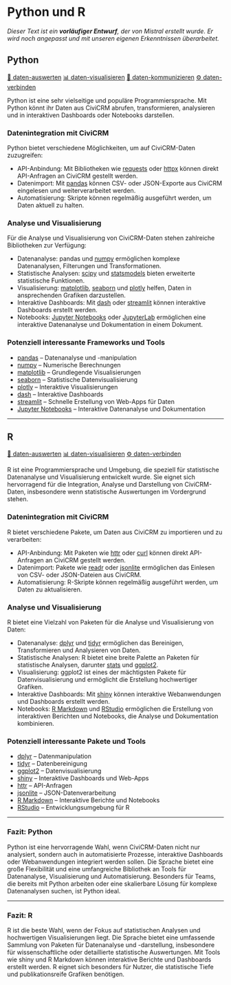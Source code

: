 # Python und R

*Dieser Text ist ein **vorläufiger Entwurf**, der von Mistral erstellt wurde. Er wird noch angepasst und mit unseren eigenen Erkenntnissen überarbeitet.*


## Python
[🔢 daten-auswerten](./../1-datenlebenszyklus.html#daten-auswerten) [📊 daten-visualisieren](./../1-datenlebenszyklus.html#daten-visualisieren) [💬 daten-kommunizieren](./../1-datenlebenszyklus.html#daten-kommunizieren) [⚙️ daten-verbinden](./../1-datenlebenszyklus.html#daten-verbinden)

Python ist eine sehr vielseitige und populäre Programmiersprache. Mit Python könnt ihr Daten aus CiviCRM abrufen, transformieren, analysieren und in interaktiven Dashboards oder Notebooks darstellen.

### Datenintegration mit CiviCRM
Python bietet verschiedene Möglichkeiten, um auf CiviCRM-Daten zuzugreifen:
- API-Anbindung: Mit Bibliotheken wie [requests](https://docs.python-requests.org/) oder [httpx](https://www.python-httpx.org/) können direkt API-Anfragen an CiviCRM gestellt werden.
- Datenimport: Mit [pandas](https://pandas.pydata.org/) können CSV- oder JSON-Exporte aus CiviCRM eingelesen und weiterverarbeitet werden.
- Automatisierung: Skripte können regelmäßig ausgeführt werden, um Daten aktuell zu halten.

### Analyse und Visualisierung
Für die Analyse und Visualisierung von CiviCRM-Daten stehen zahlreiche Bibliotheken zur Verfügung:
- Datenanalyse: pandas und [numpy](https://numpy.org/) ermöglichen komplexe Datenanalysen, Filterungen und Transformationen.
- Statistische Analysen: [scipy](https://scipy.org/) und [statsmodels](https://www.statsmodels.org/) bieten erweiterte statistische Funktionen.
- Visualisierung: [matplotlib](https://matplotlib.org/), [seaborn](https://seaborn.pydata.org/) und [plotly](https://plotly.com/python/) helfen, Daten in ansprechenden Grafiken darzustellen.
- Interaktive Dashboards: Mit [dash](https://plotly.com/dash/) oder [streamlit](https://streamlit.io/) können interaktive Dashboards erstellt werden.
- Notebooks: [Jupyter Notebooks](https://jupyter.org/) oder [JupyterLab](https://jupyterlab.readthedocs.io/) ermöglichen eine interaktive Datenanalyse und Dokumentation in einem Dokument.

### Potenziell interessante Frameworks und Tools
- [pandas](https://pandas.pydata.org/) – Datenanalyse und -manipulation
- [numpy](https://numpy.org/) – Numerische Berechnungen
- [matplotlib](https://matplotlib.org/) – Grundlegende Visualisierungen
- [seaborn](https://seaborn.pydata.org/) – Statistische Datenvisualisierung
- [plotly](https://plotly.com/python/) – Interaktive Visualisierungen
- [dash](https://plotly.com/dash/) – Interaktive Dashboards
- [streamlit](https://streamlit.io/) – Schnelle Erstellung von Web-Apps für Daten
- [Jupyter Notebooks](https://jupyter.org/) – Interaktive Datenanalyse und Dokumentation

---

## R
[🔢 daten-auswerten](./../1-datenlebenszyklus.html#daten-auswerten) [📊 daten-visualisieren](./../1-datenlebenszyklus.html#daten-visualisieren) [⚙️ daten-verbinden](./../1-datenlebenszyklus.html#daten-verbinden)

R ist eine Programmiersprache und Umgebung, die speziell für statistische Datenanalyse und Visualisierung entwickelt wurde. Sie eignet sich hervorragend für die Integration, Analyse und Darstellung von CiviCRM-Daten, insbesondere wenn statistische Auswertungen im Vordergrund stehen.

### Datenintegration mit CiviCRM
R bietet verschiedene Pakete, um Daten aus CiviCRM zu importieren und zu verarbeiten:
- API-Anbindung: Mit Paketen wie [httr](https://httr.r-lib.org/) oder [curl](https://cran.r-project.org/web/packages/curl/index.html) können direkt API-Anfragen an CiviCRM gestellt werden.
- Datenimport: Pakete wie [readr](https://readr.tidyverse.org/) oder [jsonlite](https://cran.r-project.org/web/packages/jsonlite/index.html) ermöglichen das Einlesen von CSV- oder JSON-Dateien aus CiviCRM.
- Automatisierung: R-Skripte können regelmäßig ausgeführt werden, um Daten zu aktualisieren.

### Analyse und Visualisierung
R bietet eine Vielzahl von Paketen für die Analyse und Visualisierung von Daten:
- Datenanalyse: [dplyr](https://dplyr.tidyverse.org/) und [tidyr](https://tidyr.tidyverse.org/) ermöglichen das Bereinigen, Transformieren und Analysieren von Daten.
- Statistische Analysen: R bietet eine breite Palette an Paketen für statistische Analysen, darunter [stats](https://stat.ethz.ch/R-manual/R-devel/library/stats/html/00Index.html) und [ggplot2](https://ggplot2.tidyverse.org/).
- Visualisierung: ggplot2 ist eines der mächtigsten Pakete für Datenvisualisierung und ermöglicht die Erstellung hochwertiger Grafiken.
- Interaktive Dashboards: Mit [shiny](https://shiny.rstudio.com/) können interaktive Webanwendungen und Dashboards erstellt werden.
- Notebooks: [R Markdown](https://rmarkdown.rstudio.com/) und [RStudio](https://www.rstudio.com/) ermöglichen die Erstellung von interaktiven Berichten und Notebooks, die Analyse und Dokumentation kombinieren.

### Potenziell interessante Pakete und Tools
- [dplyr](https://dplyr.tidyverse.org/) – Datenmanipulation
- [tidyr](https://tidyr.tidyverse.org/) – Datenbereinigung
- [ggplot2](https://ggplot2.tidyverse.org/) – Datenvisualisierung
- [shiny](https://shiny.rstudio.com/) – Interaktive Dashboards und Web-Apps
- [httr](https://httr.r-lib.org/) – API-Anfragen
- [jsonlite](https://cran.r-project.org/web/packages/jsonlite/index.html) – JSON-Datenverarbeitung
- [R Markdown](https://rmarkdown.rstudio.com/) – Interaktive Berichte und Notebooks
- [RStudio](https://www.rstudio.com/) – Entwicklungsumgebung für R

---

### Fazit: Python

Python ist eine hervorragende Wahl, wenn CiviCRM-Daten nicht nur analysiert, sondern auch in automatisierte Prozesse, interaktive Dashboards oder Webanwendungen integriert werden sollen. Die Sprache bietet eine große Flexibilität und eine umfangreiche Bibliothek an Tools für Datenanalyse, Visualisierung und Automatisierung. Besonders für Teams, die bereits mit Python arbeiten oder eine skalierbare Lösung für komplexe Datenanalysen suchen, ist Python ideal.

---

### Fazit: R

R ist die beste Wahl, wenn der Fokus auf statistischen Analysen und hochwertigen Visualisierungen liegt. Die Sprache bietet eine umfassende Sammlung von Paketen für Datenanalyse und -darstellung, insbesondere für wissenschaftliche oder detaillierte statistische Auswertungen. Mit Tools wie shiny und R Markdown können interaktive Berichte und Dashboards erstellt werden. R eignet sich besonders für Nutzer, die statistische Tiefe und publikationsreife Grafiken benötigen.
